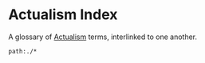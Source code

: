 # Actualism Index

A glossary of [Actualism](http://actualfreedom.com.au/) terms, interlinked to one another.

```query
path:./*
```
